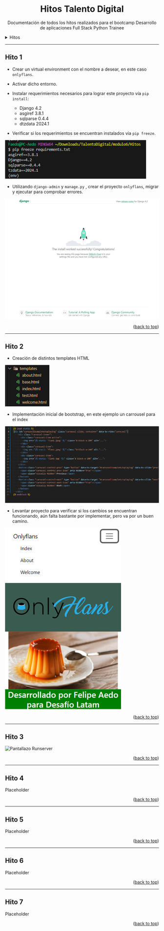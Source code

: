 <a name="readme-top"></a>

<div align="center">
  <h1>Hitos Talento Digital</h1>
  <p>Documentación de todos los hitos realizados para el bootcamp Desarrollo de aplicaciones Full Stack Python Trainee</p>
</div>

<!--  falta por asignar foto onlyflans
<div align="center">
  <a href="">
    <img src="images/logo.png">
  </a>
-->
<!-- tabla de contenidos -->

<details>
  <summary>Hitos</summary>
  <ol>
    <li><a href="#hito1">Hito 1</a></li>
    <li><a href="#hito2">Hito 2</a></li>
    <li><a href="#hito3">Hito 3</a></li>
    <li><a href="#hito4">Hito 4</a></li>
    <li><a href="#hito5">Hito 5</a></li>
    <li><a href="#hito6">Hito 6</a></li>
    <li><a href="#hito7">Hito 7</a></li>
  </ol>
</details>

---

## Hito 1 <a name="hito1"></a>

- Crear un virtual environment con el nombre a desear, en este caso `onlyflans`.
- Activar dicho entorno.
- Instalar requerimientos necesarios para lograr este proyecto vía `pip install`:

  - Django 4.2
  - asgiref 3.8.1
  - sqlparse 0.4.4
  - dtzdata 2024.1

- Verificar si los requerimientos se encuentran instalados vía `pip freeze`.

 ![Pantallazo Freeze](requerimientos_hito_1/pip_freeze.png)

- Utilizando `django-admin` y `manage.py`  , crear el proyecto `onlyflans`, migrar y ejecutar para comprobar errores.

 ![Pantallazo runserver](requerimientos_hito_1/runserver_py.png)

 <p align="right">(<a href="#readme-top">back to top</a>)</p>

---

## Hito 2 <a name="hito2"></a>

- Creación de distintos templates HTML

 ![Pantallazo HTML](requerimientos_hito_2/templates_docu.png)

- Implementación inicial de bootstrap, en este ejemplo un carrousel para el index

 ![Pantallazo Bootstrap](requerimientos_hito_2/bootstrap_docu.png)

- Levantar proyecto para verificar si los cambios se encuentran funcionando, aún falta bastante por implementar, pero va por un buen camino.

 ![Pantallazo Runserver](requerimientos_hito_2/crudo_smartphone_docu.png)


<p align="right">(<a href="#readme-top">back to top</a>)</p>

---

## Hito 3 <a name="hito3"></a>

 ![Pantallazo Runserver](hito_3/8_flan.jpg)

<p align="right">(<a href="#readme-top">back to top</a>)</p>

---

## Hito 4 <a name="hito4"></a>

Placeholder

<p align="right">(<a href="#readme-top">back to top</a>)</p>

---

## Hito 5 <a name="hito5"></a>

Placeholder

<p align="right">(<a href="#readme-top">back to top</a>)</p>

---

## Hito 6 <a name="hito6"></a>

Placeholder

<p align="right">(<a href="#readme-top">back to top</a>)</p>

---

## Hito 7 <a name="hito7"></a>

Placeholder

<p align="right">(<a href="#readme-top">back to top</a>)</p>
